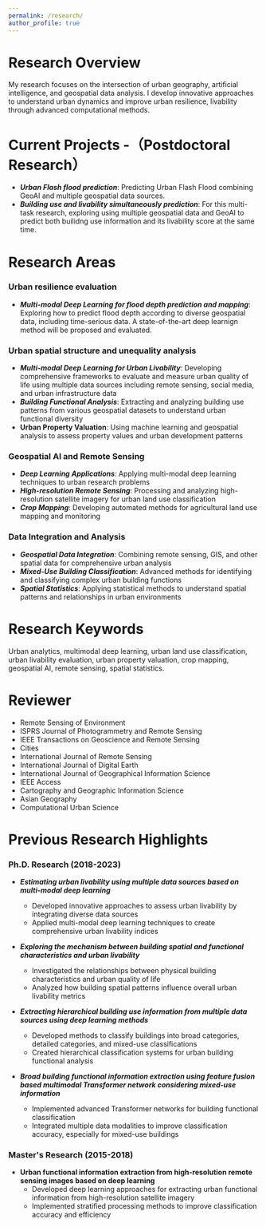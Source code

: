 ```yaml
---
permalink: /research/
author_profile: true
---
```


# Research Overview

My research focuses on the intersection of urban geography, artificial intelligence, and geospatial data analysis. I develop innovative approaches to understand urban dynamics and improve urban resilience, livability through advanced computational methods.

# Current Projects -（Postdoctoral Research）

- ***Urban Flash flood prediction***: Predicting Urban Flash Flood combining GeoAI and multiple geospatial data sources.  
- ***Building use and livability simultaneously prediction***: For this multi-task research, exploring using multiple geospatial data and GeoAI to predict both builidng use information and its livability score at the same time.


# Research Areas

### Urban resilience evaluation
- ***Multi-modal Deep Learning for flood depth prediction and mapping***: Exploring how to predict flood depth according to diverse geospatial data, including time-serious data. A state-of-the-art deep learnign method will be proposed and evaluated.

### Urban spatial structure and unequality analysis
- ***Multi-modal Deep Learning for Urban Livability***: Developing comprehensive frameworks to evaluate and measure urban quality of life using multiple data sources including remote sensing, social media, and urban infrastructure data
- ***Building Functional Analysis***: Extracting and analyzing building use patterns from various geospatial datasets to understand urban functional diversity
- **Urban Property Valuation**: Using machine learning and geospatial analysis to assess property values and urban development patterns

### Geospatial AI and Remote Sensing
- ***Deep Learning Applications***: Applying multi-modal deep learning techniques to urban research problems
- ***High-resolution Remote Sensing***: Processing and analyzing high-resolution satellite imagery for urban land use classification
- ***Crop Mapping***: Developing automated methods for agricultural land use mapping and monitoring

### Data Integration and Analysis
- ***Geospatial Data Integration***: Combining remote sensing, GIS, and other spatial data for comprehensive urban analysis
- ***Mixed-Use Building Classification***: Advanced methods for identifying and classifying complex urban building functions
- ***Spatial Statistics***: Applying statistical methods to understand spatial patterns and relationships in urban environments

# Research Keywords
Urban analytics, multimodal deep learning, urban land use classification, urban livability evaluation, urban property valuation, crop mapping, geospatial AI, remote sensing, spatial statistics. 

# Reviewer
- Remote Sensing of Environment
- ISPRS Journal of Photogrammetry and Remote Sensing
- IEEE Transactions on Geoscience and Remote Sensing
- Cities
- International Journal of Remote Sensing
- International Journal of Digital Earth
- International Journal of Geographical Information Science
- IEEE Access
- Cartography and Geographic Information Science
- Asian Geography
- Computational Urban Science



# Previous Research Highlights

### Ph.D. Research (2018-2023)
- ***Estimating urban livability using multiple data sources based on multi-modal deep learning***
   - Developed innovative approaches to assess urban livability by integrating diverse data sources
   - Applied multi-modal deep learning techniques to create comprehensive urban livability indices

- ***Exploring the mechanism between building spatial and functional characteristics and urban livability***
   - Investigated the relationships between physical building characteristics and urban quality of life
   - Analyzed how building spatial patterns influence overall urban livability metrics

- ***Extracting hierarchical building use information from multiple data sources using deep learning methods***
   - Developed methods to classify buildings into broad categories, detailed categories, and mixed-use classifications
   - Created hierarchical classification systems for urban building functional analysis

- ***Broad building functional information extraction using feature fusion based multimodal Transformer network considering mixed-use information***
   - Implemented advanced Transformer networks for building functional classification
   - Integrated multiple data modalities to improve classification accuracy, especially for mixed-use buildings

### Master's Research (2015-2018)
- **Urban functional information extraction from high-resolution remote sensing images based on deep learning**
  - Developed deep learning approaches for extracting urban functional information from high-resolution satellite imagery
  - Implemented stratified processing methods to improve classification accuracy and efficiency

